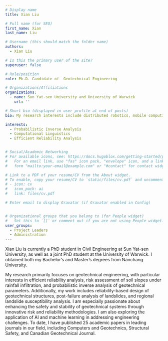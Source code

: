 ```yaml
---
# Display name
title: Xian Liu

# Full name (for SEO)
first_name: Xian
last_name: Liu

# Username (this should match the folder name)
authors:
  - Xian Liu

# Is this the primary user of the site?
superuser: false

# Role/position
role: Ph.D. Candidate of  Geotechnical Engineering

# Organizations/Affiliations
organizations:
  - name: Sun Yat-sen University and University of Warwick
    url: ''

# Short bio (displayed in user profile at end of posts)
bio: My research interests include distributed robotics, mobile computing and programmable matter.

interests:
  - Probabilistic Inverse Analysis
  - Computational Linguistics
  - Efficient Reliability Analysis


# Social/Academic Networking
# For available icons, see: https://docs.hugoblox.com/getting-started/page-builder/#icons
#   For an email link, use "fas" icon pack, "envelope" icon, and a link in the
#   form "mailto:your-email@example.com" or "#contact" for contact widget.

# Link to a PDF of your resume/CV from the About widget.
# To enable, copy your resume/CV to `static/files/cv.pdf` and uncomment the lines below.
# - icon: cv
#   icon_pack: ai
#   link: files/cv.pdf

# Enter email to display Gravatar (if Gravatar enabled in Config)


# Organizational groups that you belong to (for People widget)
#   Set this to `[]` or comment out if you are not using People widget.
user_groups:
  - Project Leaders
  - Administration
---
```


Xian Liu is currently a PhD student in Civil Engineering at Sun Yat-sen University, as well as a joint PhD student at the University of Warwick. I obtained both my Bachelor’s and Master’s degrees from Nanchang University.

My research primarily focuses on geotechnical engineering, with particular interests in efficient reliability analysis, risk assessment of soil slopes under rainfall infiltration, and probabilistic inverse analysis of geotechnical parameters. Additionally, my work includes reliability-based design of geotechnical structures, post-failure analysis of landslides, and regional landslide susceptibility analysis. I am especially passionate about enhancing the safety and stability of geotechnical systems through innovative risk and reliability methodologies. I am also exploring the application of AI and machine learning in addressing engineering challenges. To date, I have published 25 academic papers in leading journals in our field, including Computers and Geotechnics, Structural Safety, and Canadian Geotechnical Journal.
 


